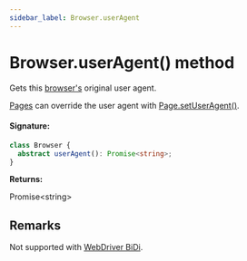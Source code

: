 ```yaml
---
sidebar_label: Browser.userAgent
---
```


# Browser.userAgent() method

Gets this [browser's](./puppeteer.browser.md) original user agent.

[Pages](./puppeteer.page.md) can override the user agent with [Page.setUserAgent()](./puppeteer.page.setuseragent.md).

#### Signature:

```typescript
class Browser {
  abstract userAgent(): Promise<string>;
}
```

**Returns:**

Promise&lt;string&gt;

## Remarks

Not supported with [WebDriver BiDi](https://pptr.dev/faq#q-what-is-the-status-of-cross-browser-support).
